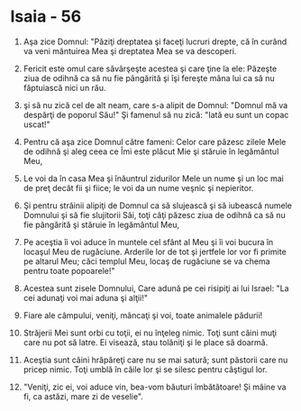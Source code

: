 # Isaia - 56

1. Aşa zice Domnul: "Păziţi dreptatea şi faceţi lucruri drepte, că în curând va veni mântuirea Mea şi dreptatea Mea se va descoperi.

2. Fericit este omul care săvârşeşte acestea şi care ţine la ele: Păzeşte ziua de odihnă ca să nu fie pângărită şi îşi fereşte mâna lui ca să nu făptuiască nici un rău.

3. şi să nu zică cel de alt neam, care s-a alipit de Domnul: "Domnul mă va despărţi de poporul Său!" Şi famenul să nu zică: "Iată eu sunt un copac uscat!"

4. Pentru că aşa zice Domnul către fameni: Celor care păzesc zilele Mele de odihnă şi aleg ceea ce Îmi este plăcut Mie şi stăruie în legământul Meu,

5. Le voi da în casa Mea şi înăuntrul zidurilor Mele un nume şi un loc mai de preţ decât fii şi fiice; le voi da un nume veşnic şi nepieritor.

6. Şi pentru străinii alipiţi de Domnul ca să slujească şi să iubească numele Domnului şi să fie slujitorii Săi, toţi câţi păzesc ziua de odihnă ca să nu fie pângărită şi stăruie în legământul Meu,

7. Pe aceştia îi voi aduce în muntele cel sfânt al Meu şi îi voi bucura în locaşul Meu de rugăciune. Arderile lor de tot şi jertfele lor vor fi primite pe altarul Meu; căci templul Meu, locaş de rugăciune se va chema pentru toate popoarele!"

8. Acestea sunt zisele Domnului, Care adună pe cei risipiţi ai lui Israel: "La cei adunaţi voi mai aduna şi alţii!"

9. Fiare ale câmpului, veniţi, mâncaţi şi voi, toate animalele pădurii!

10. Străjerii Mei sunt orbi cu toţii, ei nu înţeleg nimic. Toţi sunt câini muţi care nu pot să latre. Ei visează, stau tolăniţi şi le place să doarmă.

11. Aceştia sunt câini hrăpăreţi care nu se mai satură; sunt păstorii care nu pricep nimic. Toţi umblă în căile lor şi se silesc pentru câştigul lor.

12. "Veniţi, zic ei, voi aduce vin, bea-vom băuturi îmbătătoare! Şi mâine va fi, ca astăzi, mare zi de veselie".

